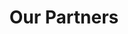 ---
title: "Our Partners"
ourpatners: 
  [
      {
          id: 1,
          image: "./assets/patner1.png"
      },
      {
          id: 2,
          image: "./assets/patner2.png"
      },
      {
          id: 3,
          image: "./assets/patner3.png"
      },
      {
          id: 4,
          image: "./assets/patner4.png"
      },
      {
          id: 5,
          image: "./assets/patner5.png"
      },
            {
          id: 6,
          image: "./assets/patner6.png"
      },
  ]
---
